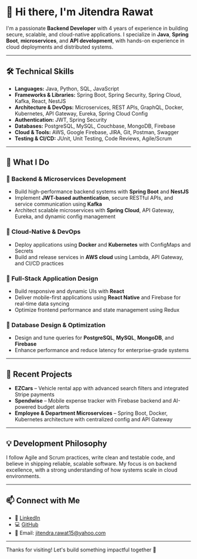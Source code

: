 # 👋 Hi there, I'm Jitendra Rawat

I'm a passionate **Backend Developer** with 4 years of experience in building secure, scalable, and cloud-native applications. I specialize in **Java**, **Spring Boot**, **microservices**, and **API development**, with hands-on experience in cloud deployments and distributed systems.

---

## 🛠️ Technical Skills

- **Languages:** Java, Python, SQL, JavaScript  
- **Frameworks & Libraries:** Spring Boot, Spring Security, Spring Cloud, Kafka, React, NestJS  
- **Architecture & DevOps:** Microservices, REST APIs, GraphQL, Docker, Kubernetes, API Gateway, Eureka, Spring Cloud Config  
- **Authentication:** JWT, Spring Security  
- **Databases:** PostgreSQL, MySQL, Couchbase, MongoDB, Firebase  
- **Cloud & Tools:** AWS, Google Firebase, JIRA, Git, Postman, Swagger  
- **Testing & CI/CD:** JUnit, Unit Testing, Code Reviews, Agile/Scrum  

---

## 🔧 What I Do

### 🔹 Backend & Microservices Development
- Build high-performance backend systems with **Spring Boot** and **NestJS**
- Implement **JWT-based authentication**, secure RESTful APIs, and service communication using **Kafka**
- Architect scalable microservices with **Spring Cloud**, API Gateway, Eureka, and dynamic config management

### 🔹 Cloud-Native & DevOps
- Deploy applications using **Docker** and **Kubernetes** with ConfigMaps and Secrets
- Build and release services in **AWS cloud** using Lambda, API Gateway, and CI/CD practices

### 🔹 Full-Stack Application Design
- Build responsive and dynamic UIs with **React**
- Deliver mobile-first applications using **React Native** and Firebase for real-time data syncing
- Optimize frontend performance and state management using Redux

### 🔹 Database Design & Optimization
- Design and tune queries for **PostgreSQL**, **MySQL**, **MongoDB**, and **Firebase**
- Enhance performance and reduce latency for enterprise-grade systems

---

## 🚀 Recent Projects

- **EZCars** – Vehicle rental app with advanced search filters and integrated Stripe payments  
- **Spendwise** – Mobile expense tracker with Firebase backend and AI-powered budget alerts  
- **Employee & Department Microservices** – Spring Boot, Docker, Kubernetes architecture with centralized config and API Gateway

---

## 💡 Development Philosophy

I follow Agile and Scrum practices, write clean and testable code, and believe in shipping reliable, scalable software. My focus is on backend excellence, with a strong understanding of how systems scale in cloud environments.

---

## 📫 Connect with Me

- 💼 [LinkedIn](https://www.linkedin.com/in/jitendra-rawat)  
- 💻 [GitHub](https://github.com/jitendrarawat4)  
- 📧 Email: jitendra.rawat15@yahoo.com

---

Thanks for visiting! Let's build something impactful together 🚀
